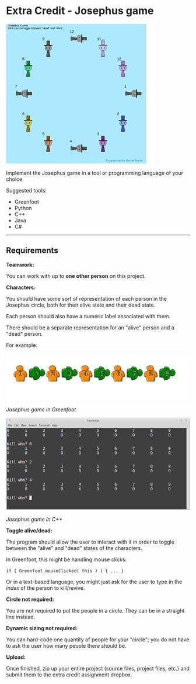 # Extra Credit - Josephus game

![Josephus game](josephus_js.png)

Implement the Josephus game in a tool or programming language of your choice.

Suggested tools:

* Greenfoot
* Python
* C++
* Java
* C#

---

## Requirements

**Teamwork:** 

You can work with up to **one other person** on this project.

**Characters:**

You should have some sort of representation of each person in the Josephus circle,
	both for their alive state and their dead state.

Each person should also have a numeric label associated with them.

There should be a separate representation for an "alive" person and a "dead" person.

For example:

![Greenfoot program](josephus_greenfoot.png)

*Josephus game in Greenfoot*

![C++ program](josephus_ascii.png)

*Josephus game in C++*

**Toggle alive/dead:**

The program should allow the user to interact with it in order to
toggle between the "alive" and "dead" states of the characters.

In Greenfoot, this might be handling mouse clicks:

	if ( Greenfoot.mouseClicked( this ) ) { ... }

Or in a text-based language, you might just ask for the user
to type in the *index* of the person to kill/revive.

**Circle not required:**

You are not required to put the people in a circle.
They can be in a straight line instead.

**Dynamic sizing not required:**

You can hard-code one quantity of people for your "circle";
you do not have to ask the user how many people there should be.

**Upload:**

Once finished, zip up your entire project (source files, project files, etc.)
and submit them to the extra credit assignment dropbox.

